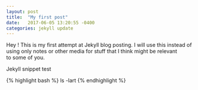 ```yaml
---
layout: post
title:  "My first post"
date:   2017-06-05 13:20:55 -0400
categories: jekyll update
---
```

Hey ! This is my first attempt at Jekyll blog posting. I will use this instead of using only notes or other media for stuff that I think might be relevant  
to some of you.  


Jekyll snippet test

{% highlight bash %}
ls -lart
{% endhighlight %}
